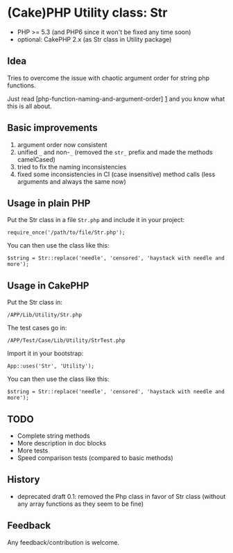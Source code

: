 # (Cake)PHP Utility class: Str

* PHP >= 5.3 (and PHP6 since it won't be fixed any time soon)
* optional: CakePHP 2.x (as Str class in Utility package)


## Idea
Tries to overcome the issue with chaotic argument order for string php functions.

Just read [php-function-naming-and-argument-order] [1]
and you know what this is all about.

## Basic improvements

1. argument order now consistent
2. unified `_` and non-`_` (removed the `str_` prefix and made the methods camelCased)
3. tried to fix the naming inconsistencies
4. fixed some inconsistencies in CI (case insensitive) method calls (less arguments and always the same now)


## Usage in plain PHP

Put the Str class in a file `Str.php` and include it in your project:

	require_once('/path/to/file/Str.php');
	
You can then use the class like this:

	$string = Str::replace('needle', 'censored', 'haystack with needle and more');
		

## Usage in CakePHP

Put the Str class in:

	/APP/Lib/Utility/Str.php
	
The test cases go in:
	
	/APP/Test/Case/Lib/Utility/StrTest.php
	
Import it in your bootstrap:

	App::uses('Str', 'Utility');
	
You can then use the class like this:

	$string = Str::replace('needle', 'censored', 'haystack with needle and more');
	
	
## TODO

* Complete string methods
* More description in doc blocks
* More tests
* Speed comparison tests (compared to basic methods)

## History

* deprecated draft 0.1: removed the Php class in favor of Str class (without any array functions as they seem to be fine)

## Feedback
Any feedback/contribution is welcome.


[1]: http://www.skyrocket.be/2009/05/30/php-function-naming-and-argument-order  "php-function-naming-and-argument-order"